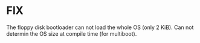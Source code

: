 # FIX
The floppy disk bootloader can not load the whole OS (only 2 KiB).
Can not determin the OS size at compile time (for multiboot).

